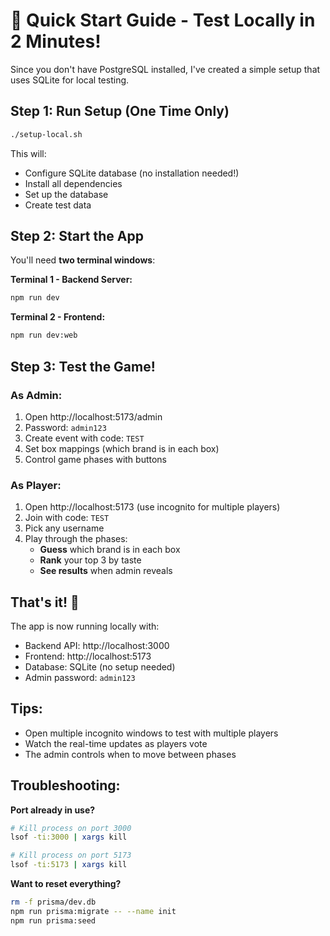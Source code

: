 # 🍗 Quick Start Guide - Test Locally in 2 Minutes!

Since you don't have PostgreSQL installed, I've created a simple setup that uses SQLite for local testing.

## Step 1: Run Setup (One Time Only)

```bash
./setup-local.sh
```

This will:
- Configure SQLite database (no installation needed!)
- Install all dependencies
- Set up the database
- Create test data

## Step 2: Start the App

You'll need **two terminal windows**:

**Terminal 1 - Backend Server:**
```bash
npm run dev
```

**Terminal 2 - Frontend:**
```bash
npm run dev:web
```

## Step 3: Test the Game!

### As Admin:
1. Open http://localhost:5173/admin
2. Password: `admin123`
3. Create event with code: `TEST`
4. Set box mappings (which brand is in each box)
5. Control game phases with buttons

### As Player:
1. Open http://localhost:5173 (use incognito for multiple players)
2. Join with code: `TEST`
3. Pick any username
4. Play through the phases:
   - **Guess** which brand is in each box
   - **Rank** your top 3 by taste
   - **See results** when admin reveals

## That's it! 🎉

The app is now running locally with:
- Backend API: http://localhost:3000
- Frontend: http://localhost:5173
- Database: SQLite (no setup needed)
- Admin password: `admin123`

## Tips:
- Open multiple incognito windows to test with multiple players
- Watch the real-time updates as players vote
- The admin controls when to move between phases

## Troubleshooting:

**Port already in use?**
```bash
# Kill process on port 3000
lsof -ti:3000 | xargs kill

# Kill process on port 5173  
lsof -ti:5173 | xargs kill
```

**Want to reset everything?**
```bash
rm -f prisma/dev.db
npm run prisma:migrate -- --name init
npm run prisma:seed
```
